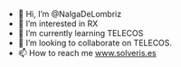 - 👋 Hi, I’m @NalgaDeLombriz
- 👀 I’m interested in RX
- 🌱 I’m currently learning TELECOS
- 💞️ I’m looking to collaborate on TELECOS.
- 📫 How to reach me www.solveris.es

<!---
NalgaDeLombriz/NalgaDeLombriz is a ✨ special ✨ repository because its `README.md` (this file) appears on your GitHub profile.
You can click the Preview link to take a look at your changes.
--->
